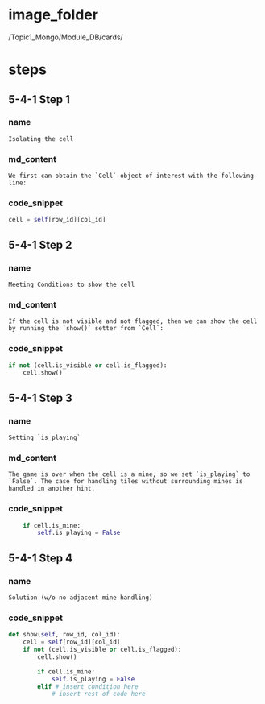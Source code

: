 # image_folder
/Topic1_Mongo/Module_DB/cards/

# steps

## 5-4-1 Step 1

### name
```
Isolating the cell
```
### md_content
```
We first can obtain the `Cell` object of interest with the following line: 
```
### code_snippet
```python
cell = self[row_id][col_id]
```
## 5-4-1 Step 2
### name
```
Meeting Conditions to show the cell
```
### md_content
```
If the cell is not visible and not flagged, then we can show the cell by running the `show()` setter from `Cell`:
```
### code_snippet
```python
if not (cell.is_visible or cell.is_flagged):
    cell.show()
```

## 5-4-1 Step 3
### name
```
Setting `is_playing`
```
### md_content
```
The game is over when the cell is a mine, so we set `is_playing` to `False`. The case for handling tiles without surrounding mines is handled in another hint.
```
### code_snippet
```python
	if cell.is_mine:    
        self.is_playing = False
```

## 5-4-1 Step 4
### name
```
Solution (w/o no adjacent mine handling)
```
### code_snippet
```python
def show(self, row_id, col_id):
    cell = self[row_id][col_id]
    if not (cell.is_visible or cell.is_flagged):
        cell.show()

        if cell.is_mine:
            self.is_playing = False
        elif # insert condition here
        	# insert rest of code here
```

